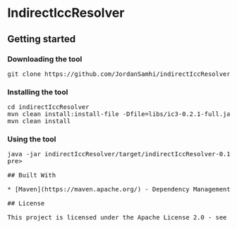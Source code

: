# IndirectIccResolver

## Getting started

### Downloading the tool

<pre>
git clone https://github.com/JordanSamhi/indirectIccResolver.git
</pre>

### Installing the tool

<pre>
cd indirectIccResolver
mvn clean install:install-file -Dfile=libs/ic3-0.2.1-full.jar -DgroupId=edu.psu.cse.siis -DartifactId=ic3 -Dversion=0.2.1 -Dpackaging=jar
mvn clean install
</pre>

### Using the tool

<pre>
java -jar indirectIccResolver/target/indirectIccResolver-0.1-jar-with-dependencies.jar <i>options</i>
pre>

## Built With

* [Maven](https://maven.apache.org/) - Dependency Management

## License

This project is licensed under the Apache License 2.0 - see the [LICENSE](LICENSE.txt) file for details
